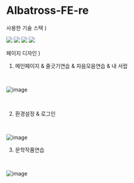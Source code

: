 # Albatross-FE-re

사용한 기술 스택 )

<img src="https://img.shields.io/badge/React-FE2E2E?style=flat-square&logo=ReactNative&logoColor=white"/></a>
<img src="https://img.shields.io/badge/HTML-FE9A2E?style=flat-square&logo=HTML&logoColor=white"/></a>
<img src="https://img.shields.io/badge/CSS-FA5858?style=flat-square&logo=CSS&logoColor=white"/></a>
<img src="https://img.shields.io/badge/JavaScript-F7D358?style=flat-square&logo=JavaScript&logoColor=white"/></a>

페이지 디자인 )

1. 메인페이지 & 줄긋기연습 & 자음모음연습 & 내 서랍

<br>

![image](https://user-images.githubusercontent.com/65931227/150703538-d9b38b40-1ba7-45c8-88f3-78ed399952db.png)

<br>

2. 환경설정 & 로그인

<br>

![image](https://user-images.githubusercontent.com/65931227/150703545-913b8cde-1006-4b68-9579-f1db8c511d5d.png)

3. 문학작품연습

<br>

![image](https://user-images.githubusercontent.com/65931227/150703554-e51fddf1-b59a-4c56-b242-b8a588bffe06.png)
